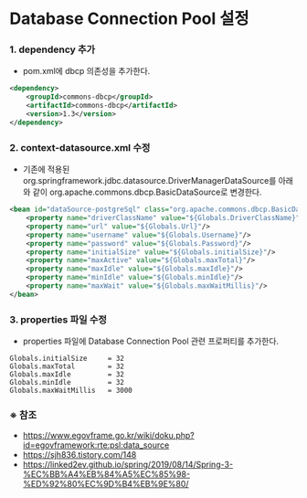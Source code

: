 Database Connection Pool 설정
=============================

### 1. dependency 추가 

* pom.xml에 dbcp 의존성을 추가한다.
```xml
<dependency>
    <groupId>commons-dbcp</groupId>
    <artifactId>commons-dbcp</artifactId>
    <version>1.3</version>
</dependency>
```

### 2. context-datasource.xml 수정

* 기존에 적용된 org.springframework.jdbc.datasource.DriverManagerDataSource를 아래와 같이 org.apache.commons.dbcp.BasicDataSource로 변경한다.
```xml
<bean id="dataSource-postgreSql" class="org.apache.commons.dbcp.BasicDataSource" destroy-method="close">
    <property name="driverClassName" value="${Globals.DriverClassName}"/>
    <property name="url" value="${Globals.Url}"/>
    <property name="username" value="${Globals.Username}"/>
    <property name="password" value="${Globals.Password}"/>
    <property name="initialSize" value="${Globals.initialSize}"/>
    <property name="maxActive" value="${Globals.maxTotal}"/>
    <property name="maxIdle" value="${Globals.maxIdle}"/>
    <property name="minIdle" value="${Globals.minIdle}"/>
    <property name="maxWait" value="${Globals.maxWaitMillis}"/>
</bean>
```

### 3. properties 파일 수정

* properties 파일에 Database Connection Pool 관련 프로퍼티를 추가한다.
```
Globals.initialSize     = 32
Globals.maxTotal        = 32
Globals.maxIdle         = 32
Globals.minIdle         = 32
Globals.maxWaitMillis   = 3000
```

### ※ 참조
* https://www.egovframe.go.kr/wiki/doku.php?id=egovframework:rte:psl:data_source
* https://sjh836.tistory.com/148
* https://linked2ev.github.io/spring/2019/08/14/Spring-3-%EC%BB%A4%EB%84%A5%EC%85%98-%ED%92%80%EC%9D%B4%EB%9E%80/
